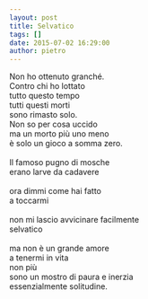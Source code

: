 ```yaml
---
layout: post
title: Selvatico
tags: []
date: 2015-07-02 16:29:00
author: pietro
---
```

Non ho ottenuto granché.<br/>Contro chi ho lottato<br/>tutto questo tempo<br/>tutti questi morti<br/>sono rimasto solo.<br/>Non so per cosa uccido<br/>ma un morto più uno meno<br/>è solo un gioco a somma zero.<br/><br/>Il famoso pugno di mosche<br/>erano larve da cadavere<br/><br/>ora dimmi come hai fatto<br/>a toccarmi<br/><br/>non mi lascio avvicinare facilmente<br/>selvatico<br/><br/>ma non è un grande amore<br/>a tenermi in vita<br/>non più<br/>sono un mostro di paura e inerzia<br/>essenzialmente solitudine.
